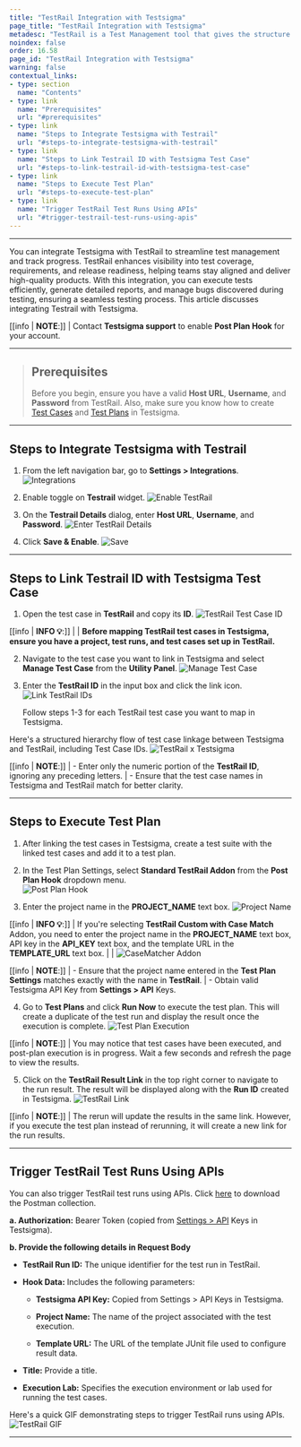 ```yaml
---
title: "TestRail Integration with Testsigma"
page_title: "TestRail Integration with Testsigma"
metadesc: "TestRail is a Test Management tool that gives the structure to organize, plan, and report the progress of testing. Learn how to integrate TestRail with Testsigma Application"
noindex: false
order: 16.58
page_id: "TestRail Integration with Testsigma"
warning: false
contextual_links:
- type: section
  name: "Contents"
- type: link
  name: "Prerequisites"
  url: "#prerequisites"
- type: link
  name: "Steps to Integrate Testsigma with Testrail"
  url: "#steps-to-integrate-testsigma-with-testrail"
- type: link
  name: "Steps to Link Testrail ID with Testsigma Test Case"
  url: "#steps-to-link-testrail-id-with-testsigma-test-case"
- type: link
  name: "Steps to Execute Test Plan"
  url: "#steps-to-execute-test-plan"
- type: link
  name: "Trigger TestRail Test Runs Using APIs"
  url: "#trigger-testrail-test-runs-using-apis"
---
```


---

You can integrate Testsigma with TestRail to streamline test management and track progress. TestRail enhances visibility into test coverage, requirements, and release readiness, helping teams stay aligned and deliver high-quality products. With this integration, you can execute tests efficiently, generate detailed reports, and manage bugs discovered during testing, ensuring a seamless testing process. This article discusses integrating Testrail with Testsigma. 


[[info | **NOTE**:]]
| Contact **Testsigma support** to enable **Post Plan Hook** for your account.

---

> ## **Prerequisites**
> 
> Before you begin, ensure you have a valid **Host URL**, **Username**, and **Password** from TestRail. Also, make sure you know how to create [Test Cases](https://testsigma.com/docs/test-cases/manage/add-edit-delete/) and [Test Plans](https://testsigma.com/docs/test-management/test-plans/overview/) in Testsigma.


---

## **Steps to Integrate Testsigma with Testrail**

1. From the left navigation bar, go to **Settings > Integrations**.
   ![Integrations](https://s3.amazonaws.com/static-docs.testsigma.com/new_images/projects/applications/TestRail_Navigation.png)

2. Enable toggle on **Testrail** widget.
   ![Enable TestRail](https://s3.amazonaws.com/static-docs.testsigma.com/new_images/projects/applications/Enable_TestRail.png)

3. On the **Testrail Details** dialog, enter **Host URL**, **Username**, and **Password**.
   ![Enter TestRail Details](https://s3.amazonaws.com/static-docs.testsigma.com/new_images/projects/applications/TestRail_Deatils.png)

4. Click **Save & Enable**.
   ![Save](https://s3.amazonaws.com/static-docs.testsigma.com/new_images/projects/applications/Save_TestRail_Details.png)


---

## **Steps to Link Testrail ID with Testsigma Test Case**

1. Open the test case in **TestRail** and copy its **ID**.
   ![TestRail Test Case ID](https://s3.amazonaws.com/static-docs.testsigma.com/new_images/projects/applications/TestRail_TestCase.png)

[[info | **INFO 💡**:]]
|
| **Before mapping TestRail test cases in Testsigma, ensure you have a project, test runs, and test cases set up in TestRail.**


2. Navigate to the test case you want to link in Testsigma and select **Manage Test Case** from the **Utility Panel**.
   ![Manage Test Case](https://s3.amazonaws.com/static-docs.testsigma.com/new_images/projects/applications/UtilityPanel_ManageTestCase.png)

3. Enter the **TestRail ID** in the input box and click the link icon. 
   ![Link TestRail IDs](https://s3.amazonaws.com/static-docs.testsigma.com/new_images/projects/applications/TestRail_ID_Link.png)
   
   Follow steps 1-3 for each TestRail test case you want to map in Testsigma.

Here's a structured hierarchy flow of test case linkage between Testsigma and TestRail, including Test Case IDs.
   ![TestRail x Testsigma](https://s3.amazonaws.com/static-docs.testsigma.com/new_images/projects/applications/TestRailXTestsigma.png)

[[info | **NOTE**:]]
| - Enter only the numeric portion of the **TestRail ID**, ignoring any preceding letters.
| - Ensure that the test case names in Testsigma and TestRail match for better clarity.

---

## **Steps to Execute Test Plan**

1. After linking the test cases in Testsigma, create a test suite with the linked test cases and add it to a test plan.

2. In the Test Plan Settings, select **Standard TestRail Addon** from the **Post Plan Hook** dropdown menu.  
   ![Post Plan Hook](https://s3.amazonaws.com/static-docs.testsigma.com/new_images/projects/applications/PostPlanHook_TestRail_Standard.png)

3. Enter the project name in the **PROJECT_NAME** text box. 
   ![Project Name](https://s3.amazonaws.com/static-docs.testsigma.com/new_images/projects/applications/TestRail_Project_Name.png)

[[info | **INFO 💡**:]]
| If you're selecting **TestRail Custom with Case Match** Addon, you need to enter the project name in the **PROJECT_NAME** text box, API key in the **API_KEY** text box, and the template URL in the **TEMPLATE_URL** text box.
|
| ![CaseMatcher Addon](https://s3.amazonaws.com/static-docs.testsigma.com/new_images/projects/applications/CaseMatcher_Addon.png)

[[info | **NOTE**:]]
| - Ensure that the project name entered in the **Test Plan Settings** matches exactly with the name in **TestRail**.
| - Obtain valid Testsigma API Key from **Settings > API** Keys.

4. Go to **Test Plans** and click **Run Now** to execute the test plan. This will create a duplicate of the test run and display the result once the execution is complete.
   ![Test Plan Execution](https://s3.amazonaws.com/static-docs.testsigma.com/new_images/projects/applications/TestRail_TestPlan.png)

[[info | **NOTE**:]]
| You may notice that test cases have been executed, and post-plan execution is in progress. Wait a few seconds and refresh the page to view the results.

5. Click on the **TestRail Result Link** in the top right corner to navigate to the run result. The result will be displayed along with the **Run ID** created in Testsigma.
   ![TestRail Link](https://s3.amazonaws.com/static-docs.testsigma.com/new_images/projects/applications/TestRail_Result_Link.png)

[[info | **NOTE**:]]
| The rerun will update the results in the same link. However, if you execute the test plan instead of rerunning, it will create a new link for the run results.


---

## **Trigger TestRail Test Runs Using APIs**

You can also trigger TestRail test runs using APIs. Click [here](https://s3.amazonaws.com/static-docs.testsigma.com/new_images/projects/applications/TR_QT.postman_collection.json.zip) to download the Postman collection.


**a. Authorization:** Bearer Token (copied from [Settings > API](https://testsigma.com/docs/configuration/api-keys/) Keys in Testsigma).

**b. Provide the following details in Request Body**
   
   - **TestRail Run ID:** The unique identifier for the test run in TestRail.
   
   - **Hook Data:** Includes the following parameters:
      
      - **Testsigma API Key:** Copied from Settings > API Keys in Testsigma.
      
      - **Project Name:** The name of the project associated with the test execution.
      
      - **Template URL:** The URL of the template JUnit file used to configure result data.
   
   - **Title:** Provide a title.
   
   - **Execution Lab:** Specifies the execution environment or lab used for running the test cases.

Here's a quick GIF demonstrating steps to trigger TestRail runs using APIs.
![TestRail GIF](https://s3.amazonaws.com/static-docs.testsigma.com/new_images/projects/applications/TestRail_API_Trigger.gif)

---